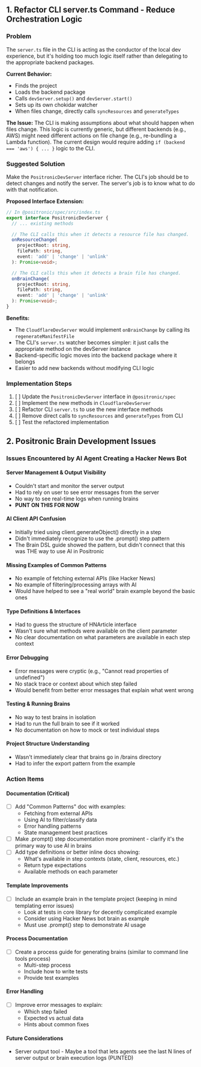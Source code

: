 ## 1. Refactor CLI server.ts Command - Reduce Orchestration Logic

### Problem

The `server.ts` file in the CLI is acting as the conductor of the local dev experience, but it's holding too much logic itself rather than delegating to the appropriate backend packages.

**Current Behavior:**

- Finds the project
- Loads the backend package
- Calls `devServer.setup()` and `devServer.start()`
- Sets up its own chokidar watcher
- When files change, directly calls `syncResources` and `generateTypes`

**The Issue:**
The CLI is making assumptions about what should happen when files change. This logic is currently generic, but different backends (e.g., AWS) might need different actions on file change (e.g., re-bundling a Lambda function). The current design would require adding `if (backend === 'aws') { ... }` logic to the CLI.

### Suggested Solution

Make the `PositronicDevServer` interface richer. The CLI's job should be to detect changes and notify the server. The server's job is to know what to do with that notification.

**Proposed Interface Extension:**

```typescript
// In @positronic/spec/src/index.ts
export interface PositronicDevServer {
  // ... existing methods

  // The CLI calls this when it detects a resource file has changed.
  onResourceChange(
    projectRoot: string,
    filePath: string,
    event: 'add' | 'change' | 'unlink'
  ): Promise<void>;

  // The CLI calls this when it detects a brain file has changed.
  onBrainChange(
    projectRoot: string,
    filePath: string,
    event: 'add' | 'change' | 'unlink'
  ): Promise<void>;
}
```

**Benefits:**

- The `CloudflareDevServer` would implement `onBrainChange` by calling its `regenerateManifestFile`
- The CLI's `server.ts` watcher becomes simpler: it just calls the appropriate method on the devServer instance
- Backend-specific logic moves into the backend package where it belongs
- Easier to add new backends without modifying CLI logic

### Implementation Steps

1. [ ] Update the `PositronicDevServer` interface in `@positronic/spec`
2. [ ] Implement the new methods in `CloudflareDevServer`
3. [ ] Refactor CLI `server.ts` to use the new interface methods
4. [ ] Remove direct calls to `syncResources` and `generateTypes` from CLI
5. [ ] Test the refactored implementation

## 2. Positronic Brain Development Issues

### Issues Encountered by AI Agent Creating a Hacker News Bot

#### Server Management & Output Visibility

- Couldn't start and monitor the server output
- Had to rely on user to see error messages from the server
- No way to see real-time logs when running brains
- **PUNT ON THIS FOR NOW**

#### AI Client API Confusion

- Initially tried using client.generateObject() directly in a step
- Didn't immediately recognize to use the .prompt() step pattern
- The Brain DSL guide showed the pattern, but didn't connect that this was THE way to use AI in Positronic

#### Missing Examples of Common Patterns

- No example of fetching external APIs (like Hacker News)
- No example of filtering/processing arrays with AI
- Would have helped to see a "real world" brain example beyond the basic ones

#### Type Definitions & Interfaces

- Had to guess the structure of HNArticle interface
- Wasn't sure what methods were available on the client parameter
- No clear documentation on what parameters are available in each step context

#### Error Debugging

- Error messages were cryptic (e.g., "Cannot read properties of undefined")
- No stack trace or context about which step failed
- Would benefit from better error messages that explain what went wrong

#### Testing & Running Brains

- No way to test brains in isolation
- Had to run the full brain to see if it worked
- No documentation on how to mock or test individual steps

#### Project Structure Understanding

- Wasn't immediately clear that brains go in /brains directory
- Had to infer the export pattern from the example

### Action Items

#### Documentation (Critical)

- [ ] Add "Common Patterns" doc with examples:
  - Fetching from external APIs
  - Using AI to filter/classify data
  - Error handling patterns
  - State management best practices
- [ ] Make .prompt() step documentation more prominent - clarify it's the primary way to use AI in brains
- [ ] Add type definitions or better inline docs showing:
  - What's available in step contexts (state, client, resources, etc.)
  - Return type expectations
  - Available methods on each parameter

#### Template Improvements

- [ ] Include an example brain in the template project (keeping in mind templating error issues)
  - Look at tests in core library for decently complicated example
  - Consider using Hacker News bot brain as example
  - Must use .prompt() step to demonstrate AI usage

#### Process Documentation

- [ ] Create a process guide for generating brains (similar to command line tools process)
  - Multi-step process
  - Include how to write tests
  - Provide test examples

#### Error Handling

- [ ] Improve error messages to explain:
  - Which step failed
  - Expected vs actual data
  - Hints about common fixes

#### Future Considerations

- Server output tool - Maybe a tool that lets agents see the last N lines of server output or brain execution logs (PUNTED)
